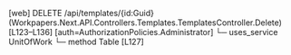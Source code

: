 [web] DELETE /api/templates/{id:Guid}  (Workpapers.Next.API.Controllers.Templates.TemplatesController.Delete)  [L123–L136] [auth=AuthorizationPolicies.Administrator]
  └─ uses_service UnitOfWork
    └─ method Table [L127]

